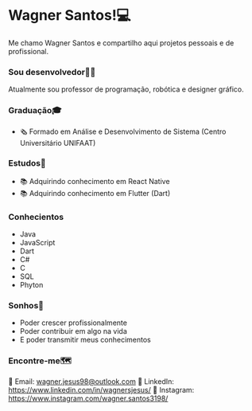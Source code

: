 # Wagner Santos!💻

Me chamo Wagner Santos e compartilho aqui projetos pessoais e de profissional.

### Sou desenvolvedor👨‍💻

Atualmente sou professor de programação, robótica e designer gráfico.

### Graduação🎓

- 🗞 Formado em Análise e Desenvolvimento de Sistema (Centro Universitário UNIFAAT)

### Estudos📖

- 📚 Adquirindo conhecimento em React Native
- 📚 Adquirindo conhecimento em Flutter (Dart)

### Conhecientos

- Java
- JavaScript
- Dart
- C#
- C
- SQL
- Phyton

### Sonhos🔮

- Poder crescer profissionalmente
- Poder contribuir em algo na vida
- E poder transmitir meus conhecimentos 

### Encontre-me🗺

📩 Email: wagner.jesus98@outlook.com
💼 LinkedIn: https://www.linkedin.com/in/wagnersjesus/
🔗 Instagram: https://www.instagram.com/wagner.santos3198/

